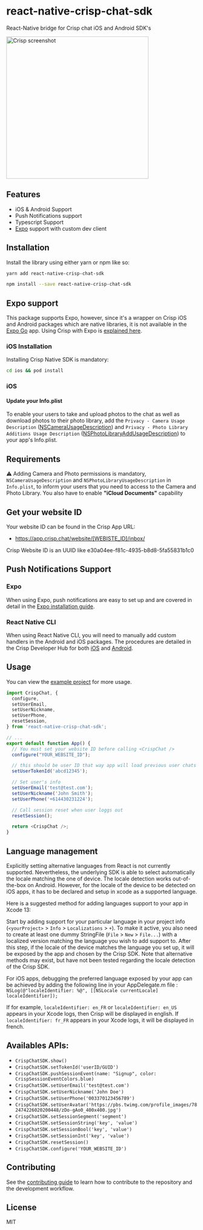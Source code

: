 # react-native-crisp-chat-sdk

React-Native bridge for Crisp chat iOS and Android SDK&#39;s

<img src="./screenshot.png" width="375" alt="Crisp screenshot">

## Features

- iOS & Android Support
- Push Notifications support
- Typescript Support
- [Expo](/plugin/install.md) support with custom dev client

## Installation

Install the library using either yarn or npm like so:

```sh
yarn add react-native-crisp-chat-sdk
```

```sh
npm install --save react-native-crisp-chat-sdk
```

## Expo support

This package supports Expo, however, since it's a wrapper on Crisp iOS and Android packages which are native libraries, it is not available in the [Expo Go](https://expo.io/client) app. Using Crisp with Expo is [explained here](/plugin/install.md).

### iOS Installation

Installing Crisp Native SDK is mandatory:

```sh
cd ios && pod install
```
### iOS

#### Update your Info.plist

To enable your users to take and upload photos to the chat as well as download photos to their photo library, add the
`Privacy - Camera Usage Description` ([NSCameraUsageDescription](https://developer.apple.com/documentation/bundleresources/information_property_list/nscamerausagedescription)) and `Privacy - Photo Library Additions Usage Description` ([NSPhotoLibraryAddUsageDescription](https://developer.apple.com/documentation/bundleresources/information_property_list/nsphotolibraryaddusagedescription)) to your app's Info.plist.

## Requirements

⚠️ Adding Camera and Photo permissions is mandatory, `NSCameraUsageDescription` and `NSPhotoLibraryUsageDescription` in `Info.plist`, to inform your users that you need to access to the Camera and Photo Library. You also have to enable **"iCloud Documents"** capability

## Get your website ID

Your website ID can be found in the Crisp App URL:

- https://app.crisp.chat/website/[WEBISTE_ID]/inbox/

Crisp Website ID is an UUID like e30a04ee-f81c-4935-b8d8-5fa55831b1c0

## Push Notifications Support

### Expo

When using Expo, push notifications are easy to set up and are covered in detail in the [Expo installation guide](/plugin/install.md#push-notifications-optional).

### React Native CLI

When using React Native CLI, you will need to manually add custom handlers in the Android and iOS packages. The procedures are detailed in the Crisp Developer Hub for both [iOS](https://docs.crisp.chat/guides/chatbox-sdks/ios-sdk/#5-implement-push-notifications-optional) and [Android](https://docs.crisp.chat/guides/chatbox-sdks/android-sdk/#2-enable-push-notifications-in-crisp-dashboard).


## Usage

You can view the [example project](./example/src/App.tsx) for more usage.

```js
import CrispChat, {
  configure,
  setUserEmail,
  setUserNickname,
  setUserPhone,
  resetSession,
} from 'react-native-crisp-chat-sdk';

// ...
export default function App() {
  // You must set your website ID before calling <CrispChat />
  configure("YOUR_WEBSITE_ID");

  // this should be user ID that way app will load previous user chats
  setUserTokenId('abcd12345');

  // Set user's info
  setUserEmail('test@test.com');
  setUserNickname('John Smith');
  setUserPhone('+614430231224');

  // Call session reset when user loggs out
  resetSession();

  return <CrispChat />;
}
```

## Language management

Explicitly setting alternative languages from React is not currently supported. Nevertheless, the underlying SDK is able
to select automatically the locale matching the one of device. The locale detection works out-of-the-box on Android.
However, for the locale of the device to be detected on iOS apps, it has to be declared and setup in xcode as a
supported language.

Here is a suggested method for adding languages support to your app in Xcode 13:

Start by adding support for your particular language in your project info (`<yourProject>` > `Info` > `Localizations` >
`+`). To make it active, you also need to create at least one dummy StringFile (`File` > `New` > `File...`) with a
localized version matching the language you wish to add support to. After this step, if the locale of the device matches
the language you set up, it will be exposed by the app and chosen by the Crisp SDK. Note that alternative methods may
exist, but have not been tested regarding the locale detection of the Crisp SDK.

For iOS apps, debugging the preferred language exposed by your app can be achieved by adding the following line in your
AppDelegate.m file : `NSLog(@"localeIdentifier: %@", [[NSLocale currentLocale] localeIdentifier]);`

If for example, `localeIdentifier: en_FR` or `localeIdentifier: en_US` appears in your Xcode logs, then Crisp will be
displayed in english. If `localeIdentifier: fr_FR` appears in your Xcode logs, it will be displayed in french.

## Availables APIs:

- `CrispChatSDK.show()`
- `CrispChatSDK.setTokenId('userID/GUID')`
- `CrispChatSDK.pushSessionEvent(name: "Signup", color: CrispSessionEventColors.blue)`
- `CrispChatSDK.setUserEmail('test@test.com')`
- `CrispChatSDK.setUserNickname('John Doe')`
- `CrispChatSDK.setUserPhone('003370123456789')`
- `CrispChatSDK.setUserAvatar('https://pbs.twimg.com/profile_images/782474226020200448/zDo-gAo0_400x400.jpg')`
- `CrispChatSDK.setSessionSegment('segment')`
- `CrispChatSDK.setSessionString('key', 'value')`
- `CrispChatSDK.setSessionBool('key', 'value')`
- `CrispChatSDK.setSessionInt('key', 'value')`
- `CrispChatSDK.resetSession()`
- `CrispChatSDK.configure('YOUR_WEBSITE_ID')`

## Contributing

See the [contributing guide](CONTRIBUTING.md) to learn how to contribute to the repository and the development workflow.

## License

MIT
